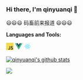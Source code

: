 ### Hi there, I'm qinyuanqi 👋

😃😃😃 码畜前来报道 😃😃😃

**Languages and Tools:**  

<code><img height="20" src="https://raw.githubusercontent.com/github/explore/80688e429a7d4ef2fca1e82350fe8e3517d3494d/topics/javascript/javascript.png"></code>
<code><img height="20" src="https://raw.githubusercontent.com/github/explore/80688e429a7d4ef2fca1e82350fe8e3517d3494d/topics/vue/vue.png"></code>
<code><img height="20" src="https://raw.githubusercontent.com/github/explore/80688e429a7d4ef2fca1e82350fe8e3517d3494d/topics/react/react.png"></code>

[![qinyuanqi's github stats](https://github-readme-stats.vercel.app/api?username=qinyuanqiblog&show_icons=true)](https://github.com/anuraghazra/github-readme-stats)

![](https://profile-counter.glitch.me/qinyuanqiblog/count.svg)
